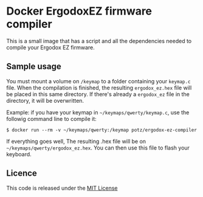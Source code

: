 # Docker ErgodoxEZ firmware compiler

This is a small image that has a script and all the dependencies needed to compile your Ergodox EZ firmware.


## Sample usage

You must mount a volume on `/keymap` to a folder containing your `keymap.c` file. When the compilation is finished, the resulting `ergodox_ez.hex` file will be placed in this same directory. If there's already a `ergodox_ez` file in the directory, it will be overwritten.

Example: if you have your keymap in `~/keymaps/qwerty/keymap.c`, use the followig command line to compile it:

```
$ docker run --rm -v ~/keymaps/qwerty:/keymap potz/ergodox-ez-compiler
```

If everything goes well, The resulting .hex file will be on `~/keymaps/qwerty/ergodox_ez.hex`. You can then use this file to flash your keyboard.

## Licence

This code is released under the [MIT License](https://opensource.org/licenses/MIT)
